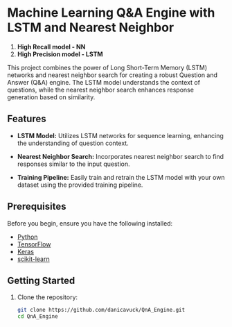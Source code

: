 # Machine Learning Q&A Engine with LSTM and Nearest Neighbor

1. __High Recall model - NN__
2. __High Precision model - LSTM__

This project combines the power of Long Short-Term Memory (LSTM) networks and nearest neighbor search for creating a robust Question and Answer (Q&A) engine. The LSTM model understands the context of questions, while the nearest neighbor search enhances response generation based on similarity.

## Features

- **LSTM Model:** Utilizes LSTM networks for sequence learning, enhancing the understanding of question context.

- **Nearest Neighbor Search:** Incorporates nearest neighbor search to find responses similar to the input question.

- **Training Pipeline:** Easily train and retrain the LSTM model with your own dataset using the provided training pipeline.

## Prerequisites

Before you begin, ensure you have the following installed:

- [Python](https://www.python.org/)
- [TensorFlow](https://www.tensorflow.org/)
- [Keras](https://keras.io/)
- [scikit-learn](https://scikit-learn.org/)

## Getting Started

1. Clone the repository:

   ```bash
   git clone https://github.com/danicavuck/QnA_Engine.git
   cd QnA_Engine
